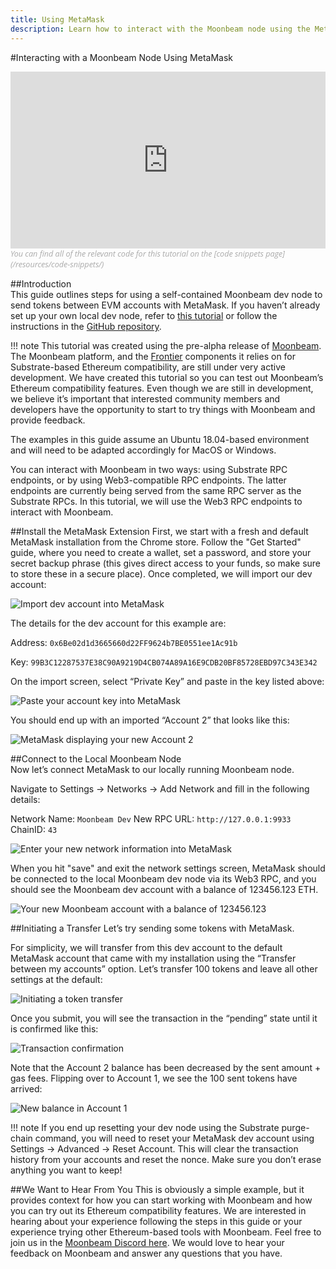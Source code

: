 ```yaml
---
title: Using MetaMask
description: Learn how to interact with the Moonbeam node using the MetaMask browser plug-in.
---
```

#Interacting with a Moonbeam Node Using MetaMask  
<style>.embed-container { position: relative; padding-bottom: 56.25%; height: 0; overflow: hidden; max-width: 100%; } .embed-container iframe, .embed-container object, .embed-container embed { position: absolute; top: 0; left: 0; width: 100%; height: 100%; }</style><div class='embed-container'><iframe src='https://www.youtube.com/embed//hrpBd2-a7as' frameborder='0' allowfullscreen></iframe></div>
<style>.caption { font-family: Open Sans, sans-serif; font-size: 0.9em; color: rgba(170, 170, 170, 1); font-style: italic; letter-spacing: 0px; position: relative;}</style><div class='caption'>You can find all of the relevant code for this tutorial on the [code snippets page](/resources/code-snippets/)</div>

##Introduction  
This guide outlines steps for using a self-contained Moonbeam dev node to send tokens between EVM accounts with MetaMask.  If you haven’t already set up your own local dev node, refer to [this tutorial](/getting-started/setting-up-a-node/) or follow the instructions in the [GitHub repository](https://github.com/PureStake/moonbeam/tree/moonbeam-tutorials).

!!! note
    This tutorial was created using the pre-alpha release of [Moonbeam](https://github.com/PureStake/moonbeam/tree/moonbeam-tutorials). The Moonbeam platform, and the [Frontier](https://github.com/paritytech/frontier) components it relies on for Substrate-based Ethereum compatibility, are still under very active development.  We have created this tutorial so you can test out Moonbeam’s Ethereum compatibility features.  Even though we are still in development, we believe it’s important that interested community members and developers have the opportunity to start to try things with Moonbeam and provide feedback.

The examples in this guide assume an Ubuntu 18.04-based environment and will need to be adapted accordingly for MacOS or Windows.

You can interact with Moonbeam in two ways: using Substrate RPC endpoints, or by using Web3-compatible RPC endpoints.  The latter endpoints are currently being served from the same RPC server as the Substrate RPCs.  In this tutorial, we will use the Web3 RPC endpoints to interact with Moonbeam.

##Install the MetaMask Extension
First, we start with a fresh and default MetaMask installation from the Chrome store. Follow the "Get Started" guide, where you need to create a wallet, set a password, and store your secret backup phrase (this gives direct access to your funds, so make sure to store these in a secure place). Once completed, we will import our dev account:

![Import dev account into MetaMask](/images/using-metamask-1.png)

The details for the dev account for this example are:

Address: `0x6Be02d1d3665660d22FF9624b7BE0551ee1Ac91b`

Key: `99B3C12287537E38C90A9219D4CB074A89A16E9CDB20BF85728EBD97C343E342`

On the import screen, select “Private Key” and paste in the key listed above:

![Paste your account key into MetaMask](/images/using-metamask-2.png)

You should end up with an imported “Account 2” that looks like this:

![MetaMask displaying your new Account 2](/images/using-metamask-3.png)

##Connect to the Local Moonbeam Node  
Now let’s connect MetaMask to our locally running Moonbeam node.  

Navigate to Settings -> Networks -> Add Network and fill in the following details:

Network Name: `Moonbeam Dev`
New RPC URL: `http://127.0.0.1:9933`
ChainID: `43`

![Enter your new network information into MetaMask](/images/using-metamask-4.png)

When you hit "save" and exit the network settings screen, MetaMask should be connected to the local Moonbeam dev node via its Web3 RPC, and you should see the Moonbeam dev account with a balance of 123456.123 ETH.

![Your new Moonbeam account with a balance of 123456.123](/images/using-metamask-5.png)

##Initiating a Transfer
Let’s try sending some tokens with MetaMask.  

For simplicity, we will transfer from this dev account to the default MetaMask account that came with my installation using the “Transfer between my accounts” option.  Let’s transfer 100 tokens and leave all other settings at the default:

![Initiating a token transfer](/images/using-metamask-6.png)

Once you submit, you will see the transaction in the “pending” state until it is confirmed like this:

![Transaction confirmation](/images/using-metamask-7.png)

Note that the Account 2 balance has been decreased by the sent amount + gas fees.  Flipping over to Account 1, we see the 100 sent tokens have arrived:

![New balance in Account 1](/images/using-metamask-8.png)

!!! note
    If you end up resetting your dev node using the Substrate purge-chain command, you will need to reset your MetaMask dev account using Settings -> Advanced -> Reset Account.  This will clear the transaction history from your accounts and reset the nonce. Make sure you don’t erase anything you want to keep!

##We Want to Hear From You
This is obviously a simple example, but it provides context for how you can start working with Moonbeam and how you can try out its Ethereum compatibility features.  We are interested in hearing about your experience following the steps in this guide or your experience trying other Ethereum-based tools with Moonbeam.  Feel free to join us in the [Moonbeam Discord here](https://discord.gg/PfpUATX).  We would love to hear your feedback on Moonbeam and answer any questions that you have.  
	
